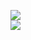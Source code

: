 [![](https://img.shields.io/badge/Made%20With-Github%20Spray-lightgrey.svg?style=for-the-badge&logo=github)](https://github.com/Annihil/github-spray#5351)  
[![](https://i.imgur.com/2DrTn0Z.gif)](https://github.com/Annihil/github-spray)